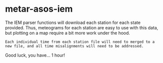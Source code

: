 # metar-asos-iem

The IEM parser functions will download each station for each state provided. Thus, meteograms for each station are easy to use with this data, but plotting on a map require a bit more work under the hood. 

    Each individual time from each station file will need to merged to a new file, and all time misalignments will need to be addressed. 

Good luck, you have... 1 hour!